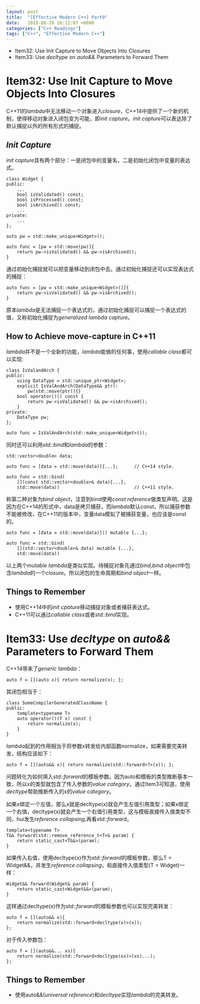 ```yaml
---
layout: post
title:  "[Effective Modern C++] Part9"
date:   2018-08-20 16:12:07 +0800
categories: ["C++ Readings"]
tags: ["C++", "Effective Modern C++"]
---
```


- Item32: Use Init Capture to Move Objects Into Closures
- Item33: Use *decltype* on *auto&&* Parameters to Forward Them

<!-- more -->

# Item32: Use Init Capture to Move Objects Into Closures

C++11的*lambda*中无法移动一个对象进入*closure*，C++14中提供了一个新的机制，使得移动对象进入闭包变为可能，即*init capture*。*init capture*可以表达除了默认捕捉以外的所有形式的捕捉。

## *Init Capture*

*init capture*具有两个部分：一是闭包中的变量名，二是初始化闭包中变量的表达式。

    class Widget {
    public:
        ...
        bool isValidated() const;
        bool isProcessed() const;
        bool isArchived() const;
        ...
    private:
        ...
    };

    auto pw = std::make_unique<Widget>();

    auto func = [pw = std::move(pw)]{
        return pw->isValidated() && pw->isArchived();
    }

通过初始化捕捉就可以把变量移动到闭包中去。通过初始化捕捉还可以实现表达式的捕捉：

    auto func = [pw = std::make_unique<Widget>()]{
        return pw->isValidated() && pw->isArchived();
    }

原本*lambda*是无法捕捉一个表达式的，通过初始化捕捉可以捕捉一个表达式的值，又称初始化捕捉为*generalized lambda capture*。

## How to Achieve move-capture in C++11

*lambda*并不是一个全新的功能，*lambda*能做的任何事，使用*callable class*都可以实现:

    class IsValandArch {
    public:
        using DataType = std::unique_ptr<Widget>;
        explicit IsValAndArch(DataType&& ptr):
            pw(std::move(ptr)){}
        bool operator()() const {
            return pw->isValidated() && pw->isArchived();
        }
    private:
        DataType pw;
    };

    auto func = IsValAndArch(std::make_unique<Widget>());

同时还可以利用*std::bind*和*lambda*的参数：

    std::vector<double> data;

    auto func = [data = std::move(data)]{...};      // C++14 style.

    auto func = std::bind(
        [](const std::vector<double>& data){...}, 
        std::move(data))                            // C++11 style.

称第二种对象为*bind object*，注意到bind使用*const reference*做类型声明。这是因为在C++14的形式中，data是拷贝捕获，而*lambda*默认const，所以捕获参数不能被修改，在C++11的版本中，变量data模拟了被捕获变量，也应该是const的。

    auto func = [data = std::move(data)]() mutable {...};
    
    auto func = std::bind(
        [](std::vector<double>& data) mutable {...}, 
        std::move(data))

以上两个*mutable lambda*是类似实现。待捕捉对象先通过*bind*,*bind object*中包含*lambda*的一个*closure*。所以闭包的生命周期和*bind object*一样。

## Things to Remember

- 使用C++14中的*init cpature*移动捕捉对象或者捕获表达式。
- C++11可以通过*callable class*或者*std::bind*实现。

# Item33: Use *decltype* on *auto&&* Parameters to Forward Them

C++14带来了*generic lambda*：

    auto f = [](auto x){ return normalize(x); };

其闭包相当于：

    class SomeCompilerGeneratedClassName {
    public:
        template<typename T>
        auto operator()(T x) const {
            return normalize(x);
        }
    }

*lambda*起到的作用相当于将参数x转发给内部函数normalize，如果需要完美转发，结构应该如下：

    auto f = [](auto&& x){ return normalize(std::forward<?>(x)); };

问题转化为如何填入*std::forward*的模板参数。因为auto和模板的类型推断基本一致，所以x的类型就包含了传入参数的*value category*。通过Item3可知道，使用*decltype*帮助推断传入的x的*value category*。

如果x绑定一个左值，那么x就是decltype(x)就会产生左值引用类型；如果x绑定一个右值，decltype(x)就会产生一个右值引用类型，这与模板直接传入值类型不同，hui发生*reference collapsing*,再看*std::forward*。

    template<typename T>
    T&& forward(std::remove_reference_t<T>& param) {
        return static_cast<T&&>(param);
    }

如果传入右值，使用decltype(x)作为*std::forward*的模板参数，那么T = Widget&&，并发生*reference collapsing*，和直接传入值类型(T = Widget)一样：

    Widget&& forward(Widget& param) {
        return static_cast<Widget&&>(param);
    }

这样通过decltype(x)作为*std::forward*的模板参数也可以实现完美转发：

    auto f = [](auto&& x){ 
        return normalize(std::forward<decltype(x)>(x));
    };

对于传入参数包：

    auto f = [](auto&&... xs){ 
        return normalize(std::forward<decltype(xs)>(xs)...); 
    };    

## Things to Remember

- 使用auto&&(*universal reference*)和*decltype*实现*lambda*的完美转发。
